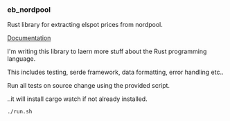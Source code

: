 ### eb_nordpool

Rust library for extracting elspot prices from nordpool.

[Documentation](https://docs.rs/eb_nordpool/latest/eb_nordpool/)

I'm writing this library to laern more stuff about the Rust programming language.

This includes testing, serde framework, data formatting, error handling etc..

Run all tests on source change using the provided script.

..it will install cargo watch if not already installed.

```sh
./run.sh
```
